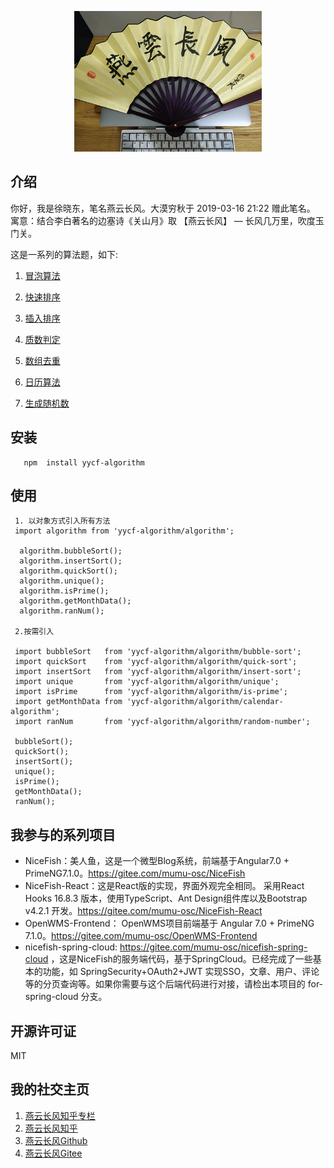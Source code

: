<p align="center">
    <img width="300" src="./src/img/yanyunchangfeng.png">
</p>

##  介绍
你好，我是徐晓东，笔名燕云长风。大漠穷秋于 2019-03-16 21:22 赠此笔名。   
寓意：结合李白著名的边塞诗《关山月》取 【燕云长风】 — 长风几万里，吹度玉门关。

这是一系列的算法题，如下:

1. [冒泡算法](src/bubble-sort/index.ts)   

2. [快速排序](src/quick-sort/index.ts) 

3. [插入排序](src/insert-sort/index.ts)

4. [质数判定](src/is-prime/index.ts)

5. [数组去重](src/unique/index.ts)

5. [日历算法](src/calendar-algorithm/index.ts)

6. [生成随机数](src/random-number/index.ts)

## 安装
```
   npm  install yycf-algorithm
```
## 使用

```
 1. 以对象方式引入所有方法
 import algorithm from 'yycf-algorithm/algorithm';

  algorithm.bubbleSort();
  algorithm.insertSort();
  algorithm.quickSort();
  algorithm.unique();
  algorithm.isPrime();
  algorithm.getMonthData();
  algorithm.ranNum();

 2.按需引入

 import bubbleSort   from 'yycf-algorithm/algorithm/bubble-sort';
 import quickSort    from 'yycf-algorithm/algorithm/quick-sort';
 import insertSort   from 'yycf-algorithm/algorithm/insert-sort';
 import unique       from 'yycf-algorithm/algorithm/unique';
 import isPrime      from 'yycf-algorithm/algorithm/is-prime';
 import getMonthData from 'yycf-algorithm/algorithm/calendar-algorithm';
 import ranNum       from 'yycf-algorithm/algorithm/random-number';

 bubbleSort();
 quickSort();
 insertSort();
 unique();
 isPrime();
 getMonthData();
 ranNum();

```
## 我参与的系列项目

* NiceFish：美人鱼，这是一个微型Blog系统，前端基于Angular7.0 + PrimeNG7.1.0。https://gitee.com/mumu-osc/NiceFish
* NiceFish-React：这是React版的实现，界面外观完全相同。
  采用React Hooks 16.8.3 版本，使用TypeScript、Ant Design组件库以及Bootstrap v4.2.1 开发。https://gitee.com/mumu-osc/NiceFish-React
* OpenWMS-Frontend： OpenWMS项目前端基于 Angular 7.0 + PrimeNG 7.1.0。https://gitee.com/mumu-osc/OpenWMS-Frontend
* nicefish-spring-cloud: https://gitee.com/mumu-osc/nicefish-spring-cloud ，这是NiceFish的服务端代码，基于SpringCloud。已经完成了一些基本的功能，如 SpringSecurity+OAuth2+JWT 实现SSO，文章、用户、评论等的分页查询等。如果你需要与这个后端代码进行对接，请检出本项目的 for-spring-cloud 分支。

## 开源许可证

MIT

## 我的社交主页

1. [燕云长风知乎专栏](https://zhuanlan.zhihu.com.yanyunchangfeng)  
2. [燕云长风知乎](https://zhihu.com/people/hbxyxuxiaodong)  
3. [燕云长风Github](https://github.com/yanyunchangfeng)  
4. [燕云长风Gitee](https://gitee.com/yanyunchangfeng)  
 